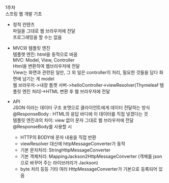 1주차<br>
스프링 웹 개발 기초<br>

- 정적 컨텐츠<br>
파일을 그대로 웹 브라우저에 전달<br>
프로그래밍을 할 수는 없음<br>

- MVC와 템플릿 엔진<br>
템플렛 엔진: html을 동적으로 바꿈<br>
MVC: Model, View, Controller<br>
Html을 변환하여 웹브라우저에 전달<br>
View는 화면과 관련된 일만, 그 외 일은 controller이 처리, 필요한 것들을 담다 화면에 넘기는 게 model<br>
웹 브라우저->내장 톰켓 서버->helloController->viewResolver(Thymeleaf 템플릿 엔진 처리)->HTML 변환 후 웹 브라우저에 전달<br>

- API<br>
JSON 이라는 데이터 구조 포맷으로 클라이언트에게 데이터 전달하는 방식<br>
@ResponseBody : HTML의 응답 바디에 이 데이터를 직접 넣겠다는 것<br>
템플릿 엔진과의 차이: view 없이 문자 그대로 웹 브라우저에 전달<br>
@ResponseBody를 사용할 시<br>
  - HTTP의 BODY에 문자 내용을 직접 반환<br>
  - viewResolver 대신에 httpMessageConverter가 동작<br>
  - 기본 문자처리: StringHttpMessageConverter<br>
  - 기본 객체처리: MappingJackson2HttpMessageConverter (객체를 json으로 바꾸어 주는 라이브러리가 Jackson)<br>
  - byte 처리 등등 기타 여러 HttpMessageConverter가 기본으로 등록되어 있음<br>

